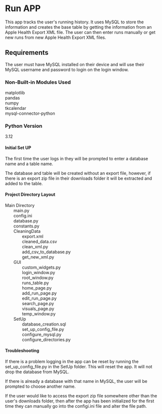 # Run APP
This app tracks the user's running history. It uses MySQL to store the information
and creates the base table by getting the information from an Apple Health Export
XML file. The user can then enter runs manually or get new runs from new
Apple Health Export XML files. 

## Requirements
The user must have MySQL installed on their device and will use their MySQL
username and password to login on the login window.

### Non-Built-in Modules Used
matplotlib</br>
pandas</br>
numpy</br>
tkcalendar</br>
mysql-connector-python</br>

### Python Version
3.12

#### Initial Set UP
The first time the user logs in they will be prompted to enter
a database name and a table name.

The database and table will be created without an export file, however,
if there is an export zip file in their downloads folder it will be 
extracted and added to the table. 

#### Project Directory Layout
Main Directory</br>
&emsp;&emsp;main.py</br>
&emsp;&emsp;config.ini</br>
&emsp;&emsp;database.py</br>
&emsp;&emsp;constants.py</br>
&emsp;&emsp;CleaningData</br>
&emsp;&emsp;&emsp;&emsp;export.xml</br>
&emsp;&emsp;&emsp;&emsp;cleaned_data.csv</br>
&emsp;&emsp;&emsp;&emsp;clean_xml.py</br>
&emsp;&emsp;&emsp;&emsp;add_csv_to_database.py</br>
&emsp;&emsp;&emsp;&emsp;get_new_xml.py</br>
&emsp;&emsp;GUI</br>
&emsp;&emsp;&emsp;&emsp;custom_widgets.py</br>
&emsp;&emsp;&emsp;&emsp;login_window.py</br>
&emsp;&emsp;&emsp;&emsp;root_window.py</br>
&emsp;&emsp;&emsp;&emsp;runs_table.py</br>
&emsp;&emsp;&emsp;&emsp;home_page.py</br>
&emsp;&emsp;&emsp;&emsp;add_run_page.py</br>
&emsp;&emsp;&emsp;&emsp;edit_run_page.py</br>
&emsp;&emsp;&emsp;&emsp;search_page.py</br>
&emsp;&emsp;&emsp;&emsp;visuals_page.py</br>
&emsp;&emsp;&emsp;&emsp;temp_window.py</br>
&emsp;&emsp;SetUp</br>
&emsp;&emsp;&emsp;&emsp;database_creation.sql</br>
&emsp;&emsp;&emsp;&emsp;set_up_config_file.py</br>
&emsp;&emsp;&emsp;&emsp;configure_mysql.py</br>
&emsp;&emsp;&emsp;&emsp;configure_directories.py</br>
        
#### Troubleshooting
If there is a problem logging in the app can be reset by
running the set_up_config_file.py in the SetUp folder.
This will reset the app. It will not drop the database from
MySQL. 

If there is already a database with that name in MySQL, the user
will be prompted to choose another name.

If the user would like to access the export zip file somewhere
other than the user's downloads folder, then after the app has
been initialized for the first time they can manually go into the
configi.ini file and alter the file path.